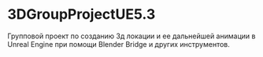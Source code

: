 # 3DGroupProjectUE5.3
Групповой проект по созданию 3д локации и ее дальнейшей анимации в Unreal Engine при помощи Blender Bridge и других инструментов.
